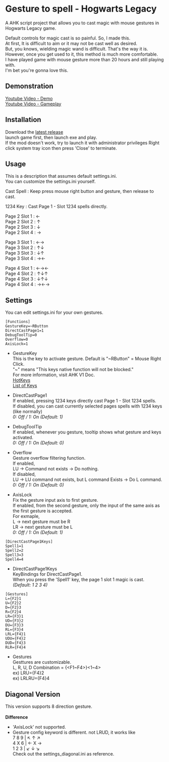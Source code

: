 # Gesture to spell - Hogwarts Legacy
A AHK script project that allows you to cast magic with mouse gestures in Hogwarts Legacy game.

Default controls for magic cast is so painful. So, I made this.\
At first, It is difficult to aim or it may not be cast well as desired.\
But, you knows, wielding magic wand is difficult. That's the way it is.\
However, once you get used to it, this method is much more comfortable.\
I have played game with mouse gesture more than 20 hours and still playing with.\
I'm bet you're gonna love this.


## Demonstration
[Youtube Video - Demo](https://youtu.be/xgpiAxEwMPA)\
[Youtube Video - Gameplay](https://youtu.be/OIM831k9JUY)


## Installation
Download the [latest release](https://github.com/LSDL/hogwarts-legacy-gesture-to-spell/releases)\
launch game first, then launch exe and play.\
If the mod doesn't work, try to launch it with administrator privileges
Right click system tray icon then press 'Close' to terminate.


## Usage
This is a description that assumes default settings.ini.\
You can customize the settings.ini yourself.

Cast Spell : Keep press mouse right button and gesture, then release to cast.

1234 Key : Cast Page 1 - Slot 1234 spells directly.

Page 2 Slot 1 : ←\
Page 2 Slot 2 : ↑\
Page 2 Slot 3 : ↓\
Page 2 Slot 4 : →

Page 3 Slot 1 : ←→\
Page 3 Slot 2 : ↑↓\
Page 3 Slot 3 : ↓↑\
Page 3 Slot 4 : →←

Page 4 Slot 1 : ←→←\
Page 4 Slot 2 : ↑↓↑\
Page 4 Slot 3 : ↓↑↓\
Page 4 Slot 4 : →←→


## Settings
You can edit settings.ini for your own gestures.

```
[Functions]
GestureKey=~RButton
DirectCastPage1=1
DebugToolTip=0
Overflow=0
AxisLock=1
```

- GestureKey\
This is the key to activate gesture. Default is "\~RButton" = Mouse Right Click.\
"\~" means "This keys native function will not be blocked."\
For more information, visit AHK V1 Doc.\
[HotKeys](https://www.autohotkey.com/docs/v1/Hotkeys.htm)\
[List of Keys](https://www.autohotkey.com/docs/v1/KeyList.htm)


- DirectCastPage1\
If enabled, pressing 1234 keys directly cast Page 1 - Slot 1234 spells.\
If disabled, you can cast currently selected pages spells with 1234 keys (like normally)\
*0: Off / 1: On (Default: 1)*

- DebugToolTip\
If enabled, whenever you gesture, tooltip shows what gesture and keys activated.\
*0: Off / 1: On (Default: 0)*

- Overflow\
Gesture overflow filtering function.\
If enabled,\
LU -> Command not exists -> Do nothing.\
If disabled,\
LU -> LU command not exists, but L command Exists -> Do L command.\
*0: Off / 1: On (Default: 0)*

- AxisLock\
Fix the gesture input axis to first gesture.\
If enabled, from the second gesture, only the input of the same axis as the first gesture is accepted.\
For exmaple,\
L -> next gesture must be R\
LR -> next gesture must be L\
*0: Off / 1: On (Default: 1)*

```
[DirectCastPage1Keys]
Spell1=1
Spell2=2
Spell3=3
Spell4=4
```

- DirectCastPage1Keys\
KeyBindings for DirectCastPage1.\
When you press the 'Spell1' key, the page 1 slot  1 magic is cast.\
*(Default: 1 2 3 4)*

```
[Gestures] 
L={F2}1
U={F2}2
D={F2}3
R={F2}4
LR={F3}1
UD={F3}2
DU={F3}3
RL={F3}4
LRL={F4}1
UDU={F4}2
DUD={F4}3
RLR={F4}4
```

- Gestures\
Gesttures are customizable.\
L, R, U, D Combination = \{<F1\~F4>\}<1~4>\
ex) LRU={F4}2\
ex) LRLRU={F4}4

## Diagonal Version
This version supports 8 direction gesture.\
\
**Difference**
- 'AxisLock' not supported.
- Gesture config keyword is different. not LRUD, it works like\
7 8 9 | ↖ ↑ ↗\
4 X 6 | ← X →\
1 2 3 | ↙ ↓ ↘\
Check out the settings_diagonal.ini as reference.
